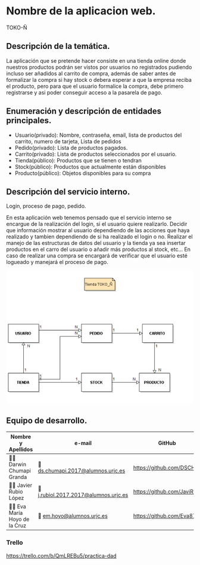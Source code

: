 # Nombre de la aplicacion web.
TOKO-Ñ
## Descripción de la temática.

La aplicación que se pretende hacer consiste en una tienda online donde nuestros productos podrán ser vistos por usuarios no registrados pudiendo incluso ser añadidos al carrito de compra, además de saber antes de formalizar
la compra si hay stock o debera esperar a que la empresa reciba el producto, pero para que el usuario formalice la compra, debe primero registrarse y asi poder conseguir acceso a la pasarela de pago.

## Enumeración y descripción de entidades principales.

- Usuario(privado): Nombre, contraseña, email, lista de productos del carrito, numero de tarjeta, Lista de pedidos
- Pedido(privado): Lista de productos pagados.
- Carrito(privado): Lista de productos seleccionados por el usuario.
- Tienda(público): Productos que se tienen o tendran
- Stock(público): Productos que actualmente están disponibles
- Producto(público): Objetos disponibles para su compra

## Descripción del servicio interno.

Login, proceso de pago, pedido.

En esta aplicación web tenemos pensado que el servicio interno se encargue de la realización del login, si el usuario quiere realizarlo.
Decidir que información mostrar al usuario dependiendo de las acciones que haya realizado y tambien dependiendo de si ha realizado el login o no.
Realizar el manejo de las estructuras de datos del usuario y la tienda ya sea insertar productos en el carro del usuario o añadir más productos al stock, etc...
En caso de realizar una compra se encargará de verificar que el usuario esté logueado y manejará el proceso de pago.

![Toko](umldad.PNG "uml") 

## Equipo de desarrollo.
Nombre y Apellidos | e-mail | GitHub
-------------------|----------------------|-----------------
:man_student: Darwin Chumapi Granda | :e-mail: ds.chumapi.2017@alumnos.urjc.es | https://github.com/DSCHG
:man_student: Javier Rubio López | :e-mail: j.rubiol.2017.2017@alumnos.urjc.es |https://github.com/JaviRubi
:man_student: Eva María Hoyo de la Cruz | :e-mail:  em.hoyo@alumnos.urjc.es  |  https://github.com/Eva87

### Trello
https://trello.com/b/QmLREBu5/practica-dad

